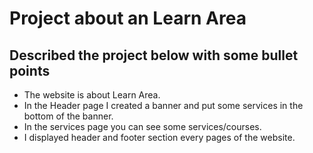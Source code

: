 # Project about an Learn Area

## Described the project below with some bullet points

* The website is about Learn Area. 
* In the Header page I created a banner and put some services in the bottom of the banner.
* In the services page you can see some services/courses.
* I displayed header and footer section every pages of the website.